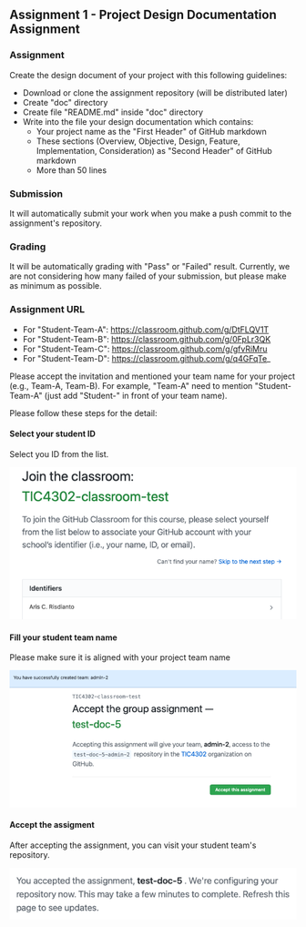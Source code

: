 ## Assignment 1 - Project Design Documentation Assignment

### Assignment

Create the design document of your project with this following guidelines:
- Download or clone the assignment repository (will be distributed later)
- Create "doc" directory
- Create file "README.md" inside "doc" directory
- Write into the file your design documentation which contains:
    - Your project name as the "First Header" of GitHub markdown
    - These sections (Overview, Objective, Design, Feature, Implementation, 
    Consideration) as "Second Header" of GitHub markdown
    - More than 50 lines

### Submission

It will automatically submit your work when you make a push commit to the 
assignment's repository.

### Grading

It will be automatically grading with "Pass" or "Failed" result. Currently, we 
are not considering how many failed of your submission, but please make as 
minimum as possible.

### Assignment URL

- For "Student-Team-A": https://classroom.github.com/g/DtFLQV1T
- For "Student-Team-B": https://classroom.github.com/g/0FpLr3QK
- For "Student-Team-C": https://classroom.github.com/g/gfvRiMru
- For "Student-Team-D": https://classroom.github.com/g/q4GFqTe_ 

Please accept the invitation and mentioned your team name for your project (e.g., Team-A, Team-B). 
For example, "Team-A" need to mention "Student-Team-A" (just add "Student-" in front of your team name).

Please follow these steps for the detail:

#### Select your student ID

Select you ID from the list.

![image](image/select-student-ID.png)

#### Fill your student team name

Please make sure it is aligned with your project team name

![image](image/create-team.png)

#### Accept the assigment

After accepting the assignment, you can visit your student team's repository.

![image](image/accept-assignment.png)


